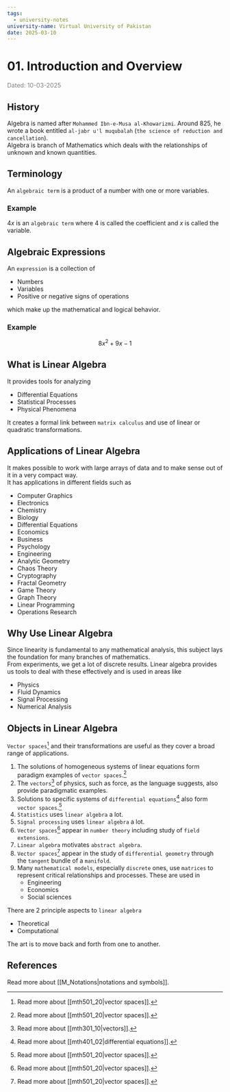 ```yaml
---
tags:
  - university-notes
university-name: Virtual University of Pakistan
date: 2025-03-10
---
```


# 01. Introduction and Overview

<span style="color: gray;">Dated: 10-03-2025</span>

## History

Algebra is named after `Mohammed Ibn-e-Musa al-Khowarizmi`. Around 825, he wrote a book entitled `al-jabr u'l muqubalah` (`the science of reduction and cancellation`).  
Algebra is branch of Mathematics which deals with the relationships of unknown and known quantities.

## Terminology

An `algebraic term` is a product of a number with one or more variables.

### Example

$4x$ is an `algebraic term` where $4$ is called the coefficient and $x$ is called the variable.

## Algebraic Expressions

An `expression` is a collection of 

- Numbers
- Variables
- Positive or negative signs of operations

which make up the mathematical and logical behavior.

### Example

$$8x^2 + 9x - 1$$

## What is Linear Algebra

It provides tools for analyzing

- Differential Equations
- Statistical Processes
- Physical Phenomena

It creates a formal link between `matrix calculus` and use of linear or quadratic transformations.

## Applications of Linear Algebra

It makes possible to work with large arrays of data and to make sense out of it in a very compact way.  
It has applications in different fields such as

- Computer Graphics
- Electronics
- Chemistry
- Biology
- Differential Equations
- Economics
- Business
- Psychology
- Engineering
- Analytic Geometry
- Chaos Theory
- Cryptography
- Fractal Geometry
- Game Theory
- Graph Theory
- Linear Programming
- Operations Research

## Why Use Linear Algebra

Since linearity is fundamental to any mathematical analysis, this subject lays the foundation for many branches of mathematics.  
From experiments, we get a lot of discrete results. Linear algebra provides us tools to deal with these effectively and is used in areas like

- Physics
- Fluid Dynamics
- Signal Processing
- Numerical Analysis

## Objects in Linear Algebra

`Vector spaces`[^1] and their transformations are useful as they cover a broad range of applications.

1. The solutions of homogeneous systems of linear equations form paradigm examples of `vector spaces`.[^1]
2. The `vectors`[^2] of physics, such as force, as the language suggests, also provide paradigmatic examples.
3. Solutions to specific systems of `differential equations`[^3] also form `vector spaces`.[^1]
4. `Statistics` uses `linear algebra` a lot.
5. `Signal processing` uses `linear algebra` a lot.
6. `Vector spaces`[^1] appear in `number theory` including study of `field extensions`.
7. `Linear algebra` motivates `abstract algebra`.
8. `Vector spaces`[^1] appear in the study of `differential geometry` through the `tangent` bundle of a `manifold`.
9. Many `mathematical models`, especially `discrete` ones, use `matrices` to represent critical relationships and processes. These are used in
	- Engineering
	- Economics
	- Social sciences

There are 2 principle aspects to `linear algebra`

- Theoretical
- Computational

The art is to move back and forth from one to another.

## References

Read more about [[M_Notations|notations and symbols]].

[^1]: Read more about [[mth501_20|vector spaces]].
[^2]: Read more about [[mth301_10|vectors]].
[^3]: Read more about [[mth401_02|differential equations]].